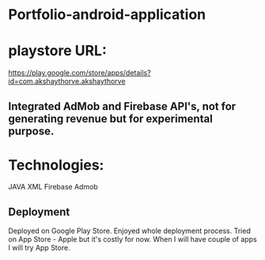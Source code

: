 # Portfolio-android-application

# playstore URL:
https://play.google.com/store/apps/details?id=com.akshaythorve.akshaythorve


## Integrated AdMob and Firebase API's, not for generating revenue but for experimental purpose.

# Technologies:
JAVA
XML
Firebase
Admob

## Deployment
Deployed on Google Play Store. Enjoyed whole deployment process.
Tried on App Store - Apple but it's costly for now. When I will have couple of apps I will try App Store.
